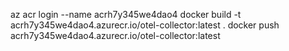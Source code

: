 az acr login --name acrh7y345we4dao4
docker build -t acrh7y345we4dao4.azurecr.io/otel-collector:latest .
docker push acrh7y345we4dao4.azurecr.io/otel-collector:latest
